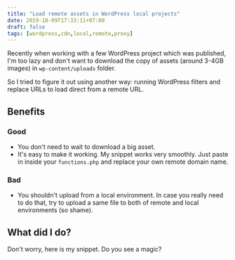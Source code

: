 ```yaml
---
title: "Load remote assets in WordPress local projects"
date: 2019-10-09T17:33:11+07:00
draft: false
tags: [wordpress,cdn,local,remote,proxy]
---
```


Recently when working with a few WordPress project which was published, I'm too lazy and don't want to download the copy of assets (around 3-4GB images) in `wp-content/uploads` folder.

So I tried to figure it out using another way: running WordPress filters and replace URLs to load direct from a remote URL.

## Benefits

### Good

- You don't need to wait to download a big asset.
- It's easy to make it working. My snippet works very smoothly. Just paste in inside your `functions.php` and replace your own remote domain name.

### Bad

- You shouldn't upload from a local environment. In case you really need to do that, try to upload a same file to both of remote and local environments (so shame).

## What did I do?

Don't worry, here is my snippet. Do you see a magic?

<script src="https://gist.github.com/khoipro/2468302fe8a948f8d2c0117387bae65c.js"></script>
